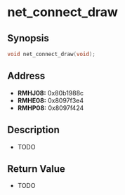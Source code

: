 # net_connect_draw



Synopsis
--------
```C++
void net_connect_draw(void);
```



Address
-------
 * __RMHJ08:__ 0x80b1988c
 * __RMHE08:__ 0x8097f3e4
 * __RMHP08:__ 0x8097f424



Description
-----------
 * TODO



Return Value
------------
 * TODO
